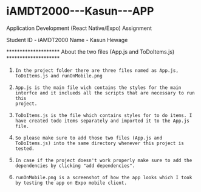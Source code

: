 # iAMDT2000---Kasun---APP
Application Development (React Native/Expo) Assignment 


Student ID - iAMDT2000
Name - Kasun Hewage

******************** About the two files (App.js and ToDoItems.js) ********************

01.     In the project folder there are three files named as App.js, ToDoItems.js and runOnMobile.png

02.     App.js is the main file wich contains the styles for the main interfce and it inclueds all the scripts that are necessary to run this
        project. 

03.     ToDoItems.js is the file which contains styles for to do items. I have created todo items separately and imported it to the App.js file.

04.     So please make sure to add those two files (App.js and ToDoItems.js) into the same directory whenever this project is tested.

05.     In case if the project doesn't work properly make sure to add the dependencies by clicking "add dependencies".

06.     runOnMobile.png is a screenshot of how the app looks which I took by testing the app on Expo mobile client.
